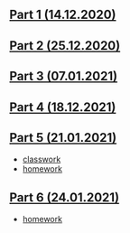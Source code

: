 ## [Part 1 (14.12.2020)](https://github.com/repinnick/devIncHomework/tree/main/1%20(14.12.2020))
## [Part 2 (25.12.2020)](https://github.com/repinnick/devIncHomework/tree/main/2%20(25.12.2020))
## [Part 3 (07.01.2021)](https://github.com/repinnick/devIncHomework/tree/main/3%20(07.01.2021))
## [Part 4 (18.12.2021)](https://github.com/repinnick/devIncHomework/tree/main/4%20(18.12.2021))
## [Part 5 (21.01.2021)](https://github.com/repinnick/devIncHomework/tree/main/5%20(21.01.2021))
* [classwork](https://github.com/repinnick/devIncHomework/tree/main/5%20(21.01.2021)/classwork)
* [homework](https://github.com/repinnick/devIncHomework/tree/main/5%20(21.01.2021)/homework)
## [Part 6 (24.01.2021)](https://github.com/repinnick/devIncHomework/tree/main/6%20(24.01.2021))
* [homework](https://github.com/repinnick/devIncHomework/tree/main/6%20(24.01.2021)/homework)
